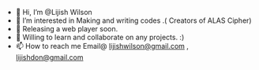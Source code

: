 - 👋 Hi, I’m @Lijish Wilson
- 👀 I’m interested in Making and writing codes .( Creators of ALAS Cipher)
- 🌱 Releasing a web player soon.
- 💞️ Willing to learn and collaborate on any projects. :)
- 📫 How to reach me Email@ lijishwilson@gmail.com , lijishdon@gmail.com

<!---
lijishwilson/lijishwilson is a ✨ special ✨ repository because its `README.md` (this file) appears on your GitHub profile.
You can click the Preview link to take a look at your changes.
--->
